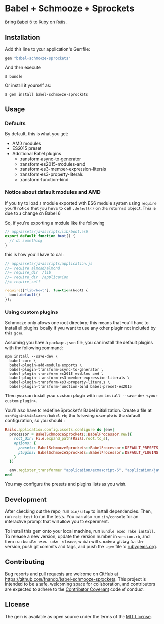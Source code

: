# Babel + Schmooze + Sprockets

Bring Babel 6 to Ruby on Rails.

## Installation

Add this line to your application's Gemfile:

```ruby
gem "babel-schmooze-sprockets"
```

And then execute:

    $ bundle

Or install it yourself as:

    $ gem install babel-schmooze-sprockets

## Usage

### Defaults

By default, this is what you get:

- AMD modules
- ES2015 preset
- Additional Babel plugins
  - transform-async-to-generator
  - transform-es2015-modules-amd
  - transform-es3-member-expression-literals
  - transform-es3-property-literals
  - transform-function-bind

### Notice about default modules and AMD

If you try to load a module exported with ES6 module system using `require` you'll notice that you have to call `.default()` on the returned object. This is due to a change on Babel 6.

So, if you're exporting a module like the following

```js
// app/assets/javascripts/lib/boot.es6
export default function boot() {
  // do something
}
```

this is how you'll have to call:

```js
// app/assets/javascripts/application.js
//= require almond/almond
//= require_dir ./lib
//= require_dir ./application
//= require_self

require(["lib/boot"], function(boot) {
  boot.default();
});
```

### Using custom plugins

Schmooze only allows one root directory; this means that you'll have to install all plugins locally if you want to use any other plugin not included by this gem.

Assuming you have a `package.json` file, you can install the default plugins with the following command:

```
npm install --save-dev \
  babel-core \
  babel-plugin-add-module-exports \
  babel-plugin-transform-async-to-generator \
  babel-plugin-transform-es2015-modules-amd \
  babel-plugin-transform-es3-member-expression-literals \
  babel-plugin-transform-es3-property-literals \
  babel-plugin-transform-function-bind babel-preset-es2015
```

Then you can install your custom plugin with `npm install --save-dev <your custom plugin>`.

You'll also have to redefine Sprocket's Babel initialization. Create a file at `config/initializers/babel.rb`; the following example is the default configuration, so you should :

```ruby
Rails.application.config.assets.configure do |env|
  processor = BabelSchmoozeSprockets::BabelProcessor.new({
    root_dir: File.expand_path(Rails.root.to_s),
    options: {
      presets: BabelSchmoozeSprockets::BabelProcessor::DEFAULT_PRESETS,
      plugins: BabelSchmoozeSprockets::BabelProcessor::DEFAULT_PLUGINS + ["your-custom-plugin"]
    }
  })

  env.register_transformer "application/ecmascript-6", "application/javascript", processor
end
```

You may configure the presets and plugins lists as you wish.

## Development

After checking out the repo, run `bin/setup` to install dependencies. Then, run `rake test` to run the tests. You can also run `bin/console` for an interactive prompt that will allow you to experiment.

To install this gem onto your local machine, run `bundle exec rake install`. To release a new version, update the version number in `version.rb`, and then run `bundle exec rake release`, which will create a git tag for the version, push git commits and tags, and push the `.gem` file to [rubygems.org](https://rubygems.org).

## Contributing

Bug reports and pull requests are welcome on GitHub at https://github.com/fnando/babel-schmooze-sprockets. This project is intended to be a safe, welcoming space for collaboration, and contributors are expected to adhere to the [Contributor Covenant](http://contributor-covenant.org) code of conduct.


## License

The gem is available as open source under the terms of the [MIT License](http://opensource.org/licenses/MIT).
